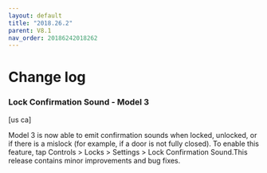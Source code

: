 ```yaml
---
layout: default
title: "2018.26.2"
parent: V8.1
nav_order: 20186242018262
---
```


# Change log

### Lock Confirmation Sound  - Model 3
[us ca]

Model 3 is now able to emit confirmation sounds when locked, unlocked, or if there is a mislock (for example, if a door is not fully closed). To enable this feature, tap Controls > Locks > Settings > Lock Confirmation Sound.This release contains minor improvements and bug fixes.